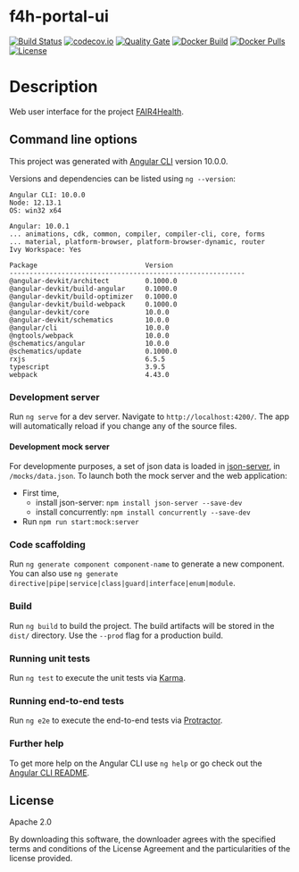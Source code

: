 # f4h-portal-ui

[![Build Status](https://app.travis-ci.com/fair4health/f4h-portal-ui.svg?branch=master)](https://app.travis-ci.com/fair4health/f4h-portal-ui)
[![codecov.io](https://codecov.io/gh/fair4health/f4h-portal-ui/branch/master/graphs/badge.svg)](http://codecov.io/gh/fair4health/f4h-portal-ui)
[![Quality Gate](https://sonarcloud.io/api/project_badges/measure?project=eu.fair4health:f4h-portal-ui&metric=alert_status)](https://sonarcloud.io/dashboard/index/eu.fair4health:f4h-portal-ui)
[![Docker Build](https://img.shields.io/docker/cloud/build/fair4health/f4h-portal-ui)](https://cloud.docker.com/u/ccavero/repository/docker/fair4health/f4h-portal-ui)
[![Docker Pulls](https://img.shields.io/docker/pulls/fair4health/f4h-portal-ui)](https://cloud.docker.com/u/ccavero/repository/docker/fair4health/f4h-portal-ui)
[![License](https://img.shields.io/badge/License-Apache%202.0-green.svg)](https://opensource.org/licenses/Apache-2.0)

# Description

Web user interface for the project [FAIR4Health](https://www.fair4health.eu/).

## Command line options

This project was generated with [Angular CLI](https://github.com/angular/angular-cli) version 10.0.0.

Versions and dependencies can be listed using `ng --version`:

```
Angular CLI: 10.0.0
Node: 12.13.1
OS: win32 x64

Angular: 10.0.1
... animations, cdk, common, compiler, compiler-cli, core, forms
... material, platform-browser, platform-browser-dynamic, router
Ivy Workspace: Yes

Package                           Version
-----------------------------------------------------------
@angular-devkit/architect         0.1000.0
@angular-devkit/build-angular     0.1000.0
@angular-devkit/build-optimizer   0.1000.0
@angular-devkit/build-webpack     0.1000.0
@angular-devkit/core              10.0.0
@angular-devkit/schematics        10.0.0
@angular/cli                      10.0.0
@ngtools/webpack                  10.0.0
@schematics/angular               10.0.0
@schematics/update                0.1000.0
rxjs                              6.5.5
typescript                        3.9.5
webpack                           4.43.0

```

### Development server

Run `ng serve` for a dev server. Navigate to `http://localhost:4200/`. The app will automatically reload if you change any of the source files.

#### Development mock server

For developmente purposes, a set of json data is loaded in [json-server](https://github.com/typicode/json-server), in `/mocks/data.json`. To launch both the mock server and the web application:

- First time, 
  - install json-server: `npm install json-server --save-dev`
  - install concurrently: `npm install concurrently --save-dev`
- Run `npm run start:mock:server`

### Code scaffolding

Run `ng generate component component-name` to generate a new component. You can also use `ng generate directive|pipe|service|class|guard|interface|enum|module`.

### Build

Run `ng build` to build the project. The build artifacts will be stored in the `dist/` directory. Use the `--prod` flag for a production build.

### Running unit tests

Run `ng test` to execute the unit tests via [Karma](https://karma-runner.github.io).

### Running end-to-end tests

Run `ng e2e` to execute the end-to-end tests via [Protractor](http://www.protractortest.org/).

### Further help

To get more help on the Angular CLI use `ng help` or go check out the [Angular CLI README](https://github.com/angular/angular-cli/blob/master/README.md).

## License

Apache 2.0

By downloading this software, the downloader agrees with the specified terms and conditions of the License Agreement and the particularities of the license provided.
